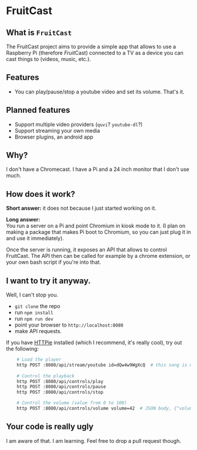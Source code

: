 # FruitCast

## What is `FruitCast`
The FruitCast project aims to provide a simple app that allows to use a Raspberry Pi (therefore *Fruit*Cast) connected to a TV as a device you can cast things to (videos, music, etc.).

## Features
* You can play/pause/stop a youtube video and set its volume. That's it.

## Planned features
* Support multiple video providers (`quvi`? `youtube-dl`?)
* Support streaming your own media
* Browser plugins, an android app

## Why?
I don't have a Chromecast. I have a Pi and a 24 inch monitor that I don't use much.

## How does it work?
**Short answer:** it does not because I just started working on it.

**Long answer:**   
You run a server on a Pi and point Chromium in kiosk mode to it. (I plan on making a package that makes Pi boot to Chromium, so you can just plug it in and use it immediately).

Once the server is running, it exposes an API that allows to control FruitCast. The API then can be called for example by a chrome extension, or your own bash script if you're into that.

## I want to try it anyway.
Well, I can't stop you.  
* `git clone` the repo
* run `npm install`
* run `npm run dev`
* point your browser to `http://localhost:8080`
* make API requests.

If you have [HTTPie](https://httpie.org/) installed (which I recommend, it's really cool), try out the following:

```bash
    # Load the player
    http POST :8080/api/stream/youtube id=dQw4w9WgXcQ  # this song is my jam
    
    # Control the playback
    http POST :8080/api/controls/play
    http POST :8080/api/controls/pause
    http POST :8080/api/controls/stop

    # Control the volume (value from 0 to 100)
    http POST :8080/api/controls/volume volume=42  # JSON body, {"volume": 42}
```

## Your code is really ugly
I am aware of that. I am learning. Feel free to drop a pull request though.
